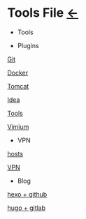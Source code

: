 # Tools File [←](../index.md)

- Tools

[]()

- Plugins

[Git](Git/index.md)

[Docker](Docker.md)

[Tomcat](Tomcat.txt)

[Idea](Idea/index.md)

[Tools](Tools.txt)

[Vimium](Vimium.txt)

- VPN

[hosts](hosts)

[VPN](VPN.md)

- Blog

[hexo + github](https://raw.githubusercontent.com/AmbroseRen/test/master/Doc/Tools/hexo.bat)

[hugo + gitlab](hugo.md)

[]()
